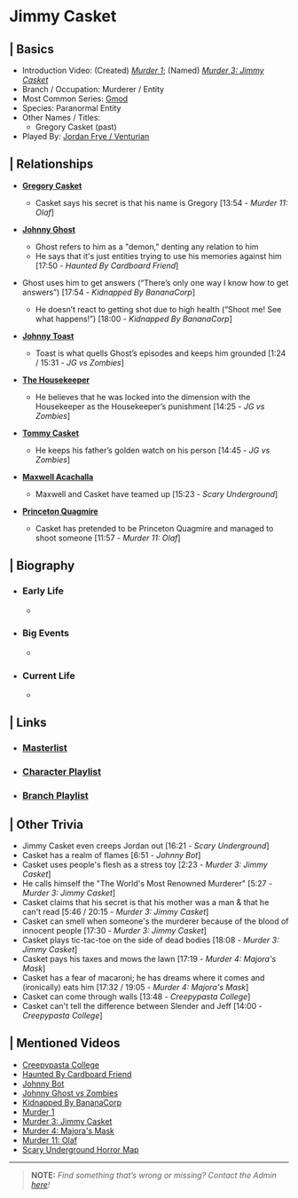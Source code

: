 # Jimmy Casket  


## | Basics  
- Introduction Video: \(Created) [*Murder 1*](); \(Named) [*Murder 3: Jimmy Casket*]()  
- Branch / Occupation: Murderer / Entity  
- Most Common Series: [Gmod](./6.Series/Gmod.md)  
- Species: Paranormal Entity  
- Other Names / Titles:   
  - Gregory Casket \(past)  
- Played By: [Jordan Frye / Venturian](./3.Siblings/3.1.Jordan-Frye-Venturian.md)  


## | Relationships  
- [**Gregory Casket**](./5.Characters/Gregory_Casket.md)
  - Casket says his secret is that his name is Gregory \[13:54 - *Murder 11: Olaf*]

- [**Johnny Ghost**](./5.Characters/Johnny_Ghost.md)
  - Ghost refers to him as a "demon," denting any relation to him
   - He says that it's just entities trying to use his memories against him \[17:50 - *Haunted By Cardboard Friend*]
- Ghost uses him to get answers \(“There’s only one way I know how to get answers”) \[17:54 - *Kidnapped By BananaCorp*]
   - He doesn’t react to getting shot due to high health \(“Shoot me! See what happens!”) \[18:00 - *Kidnapped By BananaCorp*]

- [**Johnny Toast**](./5.Characters/Johnny_Toast.md)
  - Toast is what quells Ghost’s episodes and keeps him grounded \[1:24 / 15:31 - *JG vs Zombies*]

- [**The Housekeeper**](./5.Characters/Housekeeper.md)
  - He believes that he was locked into the dimension with the Housekeeper as the Housekeeper’s punishment \[14:25 - *JG vs Zombies*]

- [**Tommy Casket**]()
  - He keeps his father’s golden watch on his person \[14:45 - *JG vs Zombies*]

- [**Maxwell Acachalla**](./5.Characters/Maxwell_Acachalla.md)  
  - Maxwell and Casket have teamed up \[15:23 - *Scary Underground*]

- [**Princeton Quagmire**](./5.Characters/Princeton_Quagmire.md)
  - Casket has pretended to be Princeton Quagmire and managed to shoot someone \[11:57 - *Murder 11: Olaf*]


## | Biography  
- ### Early Life  
  -   
- ### Big Events  
  -   
- ### Current Life  
  -   

 
## | Links  
- ### [Masterlist]()  
- ### [Character Playlist]()  
- ### [Branch Playlist]()  


## | Other Trivia  
- Jimmy Casket even creeps Jordan out \[16:21 - *Scary Underground*]
- Casket has a realm of flames \[6:51 - *Johnny Bot*]
- Casket uses people's flesh as a stress toy \[2:23 - *Murder 3: Jimmy Casket*]
- He calls himself the "The World's Most Renowned Murderer" \[5:27 - *Murder 3: Jimmy Casket*]
- Casket claims that his secret is that his mother was a man & that he can't read \[5:46 / 20:15 - *Murder 3: Jimmy Casket*]
- Casket can smell when someone's the murderer because of the blood of innocent people \[17:30 - *Murder 3: Jimmy Casket*]
- Casket plays tic-tac-toe on the side of dead bodies \[18:08 - *Murder 3: Jimmy Casket*]
- Casket pays his taxes and mows the lawn \[17:19 - *Murder 4: Majora's Mask*]
- Casket has a fear of macaroni; he has dreams where it comes and \(ironically) eats him \[17:32 / 19:05 - *Murder 4: Majora's Mask*]
- Casket can come through walls \[13:48 - *Creepypasta College*]
- Casket can't tell the difference between Slender and Jeff \[14:00 - *Creepypasta College*]

## | Mentioned Videos
- [Creepypasta College](https://youtu.be/TyTM5NU8jKY)
- [Haunted By Cardboard Friend](https://youtu.be/jG3Iarj08BQ)
- [Johnny Bot](https://youtu.be/I_8FpxwKSNo)
- [Johnny Ghost vs Zombies](https://youtu.be/ZZi4QOcKkno)
- [Kidnapped By BananaCorp](https://youtu.be/wt_kHMmAnTQ)
- [Murder 1](https://youtu.be/P4R_xbJrHWo)
- [Murder 3: Jimmy Casket](https://youtu.be/ijGTXelXjx4)
- [Murder 4: Majora's Mask](https://youtu.be/rJShOzX411o)
- [Murder 11: Olaf](https://youtu.be/g2tvu5gFGhI)
- [Scary Underground Horror Map](https://youtu.be/Hd_KT6KbnHI)

----

> **NOTE:** *Find something that’s wrong or missing? Contact the Admin [here](./chapter_2.md)!*